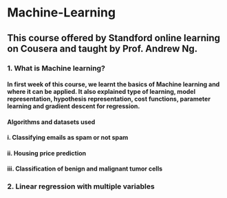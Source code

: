 # Machine-Learning

## This course offered by Standford online learning on Cousera and taught by Prof. Andrew Ng. 

### 1. What is Machine learning?
#### In first week of this course, we learnt the basics of Machine learning and where it can be applied. It also explained type of learning, model representation, hypothesis representation, cost functions, parameter learning and gradient descent for regression. 

#### Algorithms and datasets used
#### i. Classifying emails as spam or not spam
#### ii. Housing price prediction
#### iii. Classification of benign and malignant tumor cells


### 2. Linear regression with multiple variables
